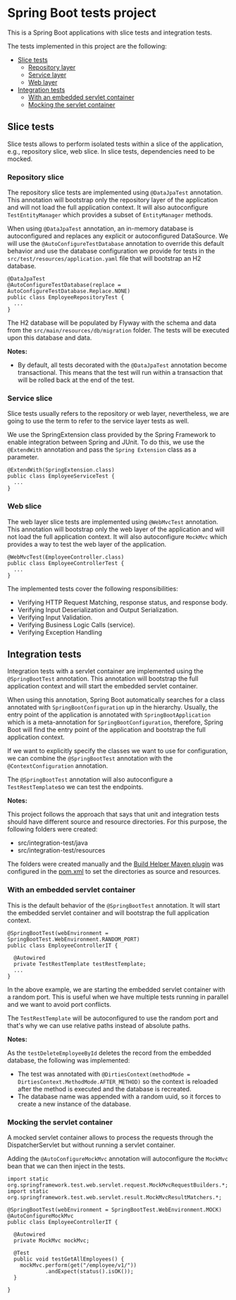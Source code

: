 # Spring Boot tests project
This is a Spring Boot applications with slice tests and integration tests.

The tests implemented in this project are the following:

- [Slice tests](#slice-tests)
  - [Repository layer](#repository-layer)
  - [Service layer](#service-layer)
  - [Web layer](#web-layer)
- [Integration tests](#integration-tests)
  - [With an embedded servlet container](#with-an-embedded-servlet-container)
  - [Mocking the servlet container](#mocking-the-servlet-container)

## Slice tests

Slice tests allows to perform isolated tests within a slice of the application, e.g., repository slice, web slice. In slice tests, dependencies need to be mocked.

### Repository slice

The repository slice tests are implemented using `@DataJpaTest` annotation. This annotation will bootstrap only the repository layer of the application and will not load the full application context. It will also autoconfigure `TestEntityManager` which provides a subset of `EntityManager` methods.

When using `@DataJpaTest` annotation, an in-memory database is autoconfigured and replaces any explicit or autoconfigured DataSource.
We will use the `@AutoConfigureTestDatabase` annotation to override this default behavior and use the database configuration we provide for tests in the `src/test/resources/application.yaml` file that will bootstrap an H2 database.

```
@DataJpaTest
@AutoConfigureTestDatabase(replace = AutoConfigureTestDatabase.Replace.NONE)
public class EmployeeRepositoryTest {
  ...
}
```

The H2 database will be populated by Flyway with the schema and data from the `src/main/resources/db/migration` folder. The tests will be executed upon this database and data.

**Notes:**
- By default, all tests decorated with the `@DataJpaTest` annotation become transactional. This means that the test will run within a transaction that will be rolled back at the end of the test.

### Service slice

Slice tests usually refers to the repository or web layer, nevertheless, we are going to use the term to refer to the service layer tests as well.

We use the SpringExtension class provided by the Spring Framework to enable integration between Spring and JUnit. To do this, we use the `@ExtendWith` annotation and pass the `Spring Extension` class as a parameter.

```
@ExtendWith(SpringExtension.class)
public class EmployeeServiceTest {
  ...
}
```

### Web slice

The web layer slice tests are implemented using `@WebMvcTest` annotation. This annotation will bootstrap only the web layer of the application and will not load the full application context. It will also autoconfigure `MockMvc` which provides a way to test the web layer of the application.

```
@WebMvcTest(EmployeeController.class)
public class EmployeeControllerTest {
  ...
}
```

The implemented tests cover the following responsibilities:
- Verifying HTTP Request Matching, response status, and response body.
- Verifying Input Deserialization and Output Serialization.
- Verifying Input Validation.
- Verifying Business Logic Calls (service).
- Verifying Exception Handling

## Integration tests

Integration tests with a servlet container are implemented using the `@SpringBootTest` annotation. This annotation will bootstrap the full application context and will start the embedded servlet container.

When using this annotation, Spring Boot automatically searches for a class annotated with `SpringBootConfiguration` up in the hierarchy. Usually, the entry point of the application is annotated with `SpringBootApplication` which is a meta-annotation for `SpringBootConfiguration`, therefore, Spring Boot will find the entry point of the application and bootstrap the full application context.

If we want to explicitly specify the classes we want to use for configuration, we can combine the `@SpringBootTest` annotation with the `@ContextConfiguration` annotation.

The `@SpringBootTest` annotation will also autoconfigure a `TestRestTemplate`so we can test the endpoints.

**Notes:**

This project follows the approach that says that unit and integration tests should have different source and resource directories. For this purpose, the following folders were created:

- src/integration-test/java
- src/integration-test/resources

The folders were created manually and the [Build Helper Maven plugin](https://www.mojohaus.org/build-helper-maven-plugin/) was configured in the [pom.xml](pom.xml) to set the directories as source and resources.

### With an embedded servlet container

This is the default behavior of the `@SpringBootTest` annotation. It will start the embedded servlet container and will bootstrap the full application context.

```
@SpringBootTest(webEnvironment = SpringBootTest.WebEnvironment.RANDOM_PORT)
public class EmployeeControllerIT {
  
  @Autowired
  private TestRestTemplate testRestTemplate;
  ...
}
```

In the above example, we are starting the embedded servlet container with a random port. This is useful when we have multiple tests running in parallel and we want to avoid port conflicts.

The `TestRestTemplate` will be autoconfigured to use the random port and that's why we can use relative paths instead of absolute paths.

**Notes:**

As the `testDeleteEmployeeById` deletes the record from the embedded database, the following was implemented:
- The test was annotated with `@DirtiesContext(methodMode = DirtiesContext.MethodMode.AFTER_METHOD)` so the context is reloaded after the method is executed and the database is recreated.
- The database name was appended with a random uuid, so it forces to create a new instance of the database.

### Mocking the servlet container

A mocked servlet container allows to process the requests through the DispatcherServlet but without running a servlet container.

Adding the `@AutoConfigureMockMvc` annotation will autoconfigure the `MockMvc` bean that we can then inject in the tests.

```
import static org.springframework.test.web.servlet.request.MockMvcRequestBuilders.*;
import static org.springframework.test.web.servlet.result.MockMvcResultMatchers.*;

@SpringBootTest(webEnvironment = SpringBootTest.WebEnvironment.MOCK)
@AutoConfigureMockMvc
public class EmployeeControllerIT {

  @Autowired
  private MockMvc mockMvc;
  
  @Test
  public void testGetAllEmployees() {
    mockMvc.perform(get("/employee/v1/"))
            .andExpect(status().isOK());
  }
  
}
```